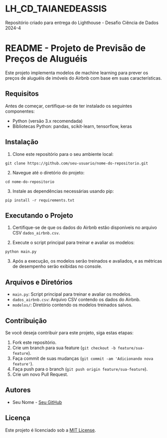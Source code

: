# LH_CD_TAIANEDEASSIS
Repositório criado para entrega do Lighthouse - Desafio Ciência de Dados 2024-4


# README - Projeto de Previsão de Preços de Aluguéis

Este projeto implementa modelos de machine learning para prever os preços de aluguéis de imóveis do Airbnb com base em suas características.

## Requisitos

Antes de começar, certifique-se de ter instalado os seguintes componentes:

- Python (versão 3.x recomendada)
- Bibliotecas Python: pandas, scikit-learn, tensorflow, keras

## Instalação

1. Clone este repositório para o seu ambiente local:

```
git clone https://github.com/seu-usuario/nome-do-repositorio.git
```

2. Navegue até o diretório do projeto:

```
cd nome-do-repositorio
```

3. Instale as dependências necessárias usando pip:

```
pip install -r requirements.txt
```

## Executando o Projeto

1. Certifique-se de que os dados do Airbnb estão disponíveis no arquivo CSV `dados_airbnb.csv`.

2. Execute o script principal para treinar e avaliar os modelos:

```
python main.py
```

3. Após a execução, os modelos serão treinados e avaliados, e as métricas de desempenho serão exibidas no console.

## Arquivos e Diretórios

- `main.py`: Script principal para treinar e avaliar os modelos.
- `dados_airbnb.csv`: Arquivo CSV contendo os dados do Airbnb.
- `modelos/`: Diretório contendo os modelos treinados salvos.

## Contribuição

Se você deseja contribuir para este projeto, siga estas etapas:

1. Fork este repositório.
2. Crie um branch para sua feature (`git checkout -b feature/sua-feature`).
3. Faça commit de suas mudanças (`git commit -am 'Adicionando nova feature'`).
4. Faça push para o branch (`git push origin feature/sua-feature`).
5. Crie um novo Pull Request.

## Autores

- Seu Nome - [Seu GitHub](https://github.com/seu-usuario)

## Licença

Este projeto é licenciado sob a [MIT License](LICENSE).

